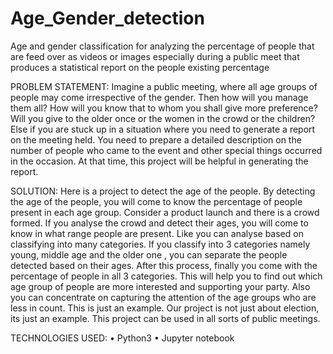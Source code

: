 # Age_Gender_detection
Age and gender classification for analyzing the percentage of people that are feed over as videos or images especially during a public meet that produces a statistical report on the people existing percentage


PROBLEM STATEMENT:
Imagine a public meeting, where all age groups of people may come irrespective of the gender. Then how will you manage them all? How will you know that to whom you shall give more preference? Will you give to the older once or the women in the crowd or the children? 
Else if you are stuck up in a situation where you need to generate a report on the meeting held. You need to prepare a detailed description on the number of people who came to the event and other special things occurred in the occasion. At that time, this project will be helpful in generating the report.


SOLUTION:
 Here is a project to detect the age of the people. By detecting the age of the people, you will come to know the percentage of people present in each age group. 
Consider a product launch and there is a crowd formed. If you analyse the crowd and detect their ages, you will come to know in what range people are present. Like you can analyse based on classifying into many categories. If you classify into 3 categories namely young, middle age and the older one , you can separate the people detected based on their ages. After this process, finally you come with the percentage of people in all 3 categories. This will help you to find out which age group of people are more interested and supporting your party. Also you can concentrate on capturing the attention of the age groups who are less in count.
This is just an example. Our project is not just about election, its just an example. This project can be used in all sorts of public meetings.


TECHNOLOGIES USED:
•	Python3
•	Jupyter notebook

